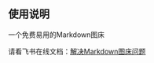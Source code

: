 ## 使用说明
一个免费易用的Markdown图床


请看飞书在线文档：[解决Markdown图床问题](https://zyen84kyvn.feishu.cn/docx/BgQodtlibopfxxxukMEcujqontZ?from=from_copylink)